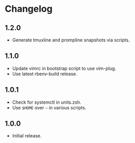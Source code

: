 # Changelog

## 1.2.0

- Generate tmuxline and prompline snapshots via scripts.

## 1.1.0

- Update vimrc in bootstrap script to use vim-plug.
- Use latest rbenv-build release.

## 1.0.1

- Check for systemctl in units.zsh.
- Use `$HOME` over `~` in various scripts.

## 1.0.0

- Initial release.
